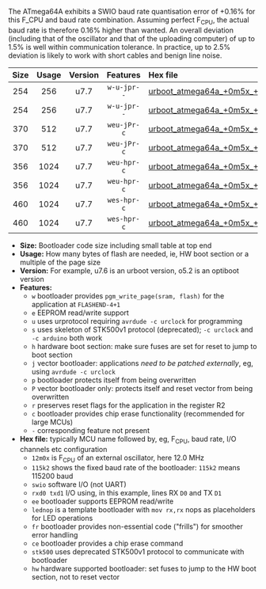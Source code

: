 The ATmega64A exhibits a SWIO baud rate quantisation error of +0.16% for this F_CPU and baud rate combination. Assuming perfect F<sub>CPU</sub>, the actual baud rate is therefore 0.16% higher than wanted. An overall deviation (including that of the oscillator and that of the uploading computer) of up to 1.5% is well within communication tolerance. In practice, up to 2.5% deviation is likely to work with short cables and benign line noise.

|Size|Usage|Version|Features|Hex file|
|:-:|:-:|:-:|:-:|:--|
|254|256|u7.7|`w-u-jpr--`|[urboot_atmega64a_+0m5x_++19k2_swio_rxd2_txd3_lednop.hex](https://raw.githubusercontent.com/stefanrueger/urboot.hex/main/mcus/atmega64a/external_oscillator/fcpu_+0m5x/br_++19k2/urboot_atmega64a_+0m5x_++19k2_swio_rxd2_txd3_lednop.hex)|
|254|256|u7.7|`w-u-jpr--`|[urboot_atmega64a_+0m5x_++19k2_swio_rxe0_txe1_lednop.hex](https://raw.githubusercontent.com/stefanrueger/urboot.hex/main/mcus/atmega64a/external_oscillator/fcpu_+0m5x/br_++19k2/urboot_atmega64a_+0m5x_++19k2_swio_rxe0_txe1_lednop.hex)|
|370|512|u7.7|`weu-jPr-c`|[urboot_atmega64a_+0m5x_++19k2_swio_rxd2_txd3_ee_lednop_fr_ce.hex](https://raw.githubusercontent.com/stefanrueger/urboot.hex/main/mcus/atmega64a/external_oscillator/fcpu_+0m5x/br_++19k2/urboot_atmega64a_+0m5x_++19k2_swio_rxd2_txd3_ee_lednop_fr_ce.hex)|
|370|512|u7.7|`weu-jPr-c`|[urboot_atmega64a_+0m5x_++19k2_swio_rxe0_txe1_ee_lednop_fr_ce.hex](https://raw.githubusercontent.com/stefanrueger/urboot.hex/main/mcus/atmega64a/external_oscillator/fcpu_+0m5x/br_++19k2/urboot_atmega64a_+0m5x_++19k2_swio_rxe0_txe1_ee_lednop_fr_ce.hex)|
|356|1024|u7.7|`weu-hpr-c`|[urboot_atmega64a_+0m5x_++19k2_swio_rxd2_txd3_ee_lednop_fr_ce_hw.hex](https://raw.githubusercontent.com/stefanrueger/urboot.hex/main/mcus/atmega64a/external_oscillator/fcpu_+0m5x/br_++19k2/urboot_atmega64a_+0m5x_++19k2_swio_rxd2_txd3_ee_lednop_fr_ce_hw.hex)|
|356|1024|u7.7|`weu-hpr-c`|[urboot_atmega64a_+0m5x_++19k2_swio_rxe0_txe1_ee_lednop_fr_ce_hw.hex](https://raw.githubusercontent.com/stefanrueger/urboot.hex/main/mcus/atmega64a/external_oscillator/fcpu_+0m5x/br_++19k2/urboot_atmega64a_+0m5x_++19k2_swio_rxe0_txe1_ee_lednop_fr_ce_hw.hex)|
|460|1024|u7.7|`wes-hpr-c`|[urboot_atmega64a_+0m5x_++19k2_swio_rxd2_txd3_ee_lednop_fr_ce_stk500_hw.hex](https://raw.githubusercontent.com/stefanrueger/urboot.hex/main/mcus/atmega64a/external_oscillator/fcpu_+0m5x/br_++19k2/urboot_atmega64a_+0m5x_++19k2_swio_rxd2_txd3_ee_lednop_fr_ce_stk500_hw.hex)|
|460|1024|u7.7|`wes-hpr-c`|[urboot_atmega64a_+0m5x_++19k2_swio_rxe0_txe1_ee_lednop_fr_ce_stk500_hw.hex](https://raw.githubusercontent.com/stefanrueger/urboot.hex/main/mcus/atmega64a/external_oscillator/fcpu_+0m5x/br_++19k2/urboot_atmega64a_+0m5x_++19k2_swio_rxe0_txe1_ee_lednop_fr_ce_stk500_hw.hex)|

- **Size:** Bootloader code size including small table at top end
- **Usage:** How many bytes of flash are needed, ie, HW boot section or a multiple of the page size
- **Version:** For example, u7.6 is an urboot version, o5.2 is an optiboot version
- **Features:**
  + `w` bootloader provides `pgm_write_page(sram, flash)` for the application at `FLASHEND-4+1`
  + `e` EEPROM read/write support
  + `u` uses urprotocol requiring `avrdude -c urclock` for programming
  + `s` uses skeleton of STK500v1 protocol (deprecated); `-c urclock` and `-c arduino` both work
  + `h` hardware boot section: make sure fuses are set for reset to jump to boot section
  + `j` vector bootloader: applications *need to be patched externally*, eg, using `avrdude -c urclock`
  + `p` bootloader protects itself from being overwritten
  + `P` vector bootloader only: protects itself and reset vector from being overwritten
  + `r` preserves reset flags for the application in the register R2
  + `c` bootloader provides chip erase functionality (recommended for large MCUs)
  + `-` corresponding feature not present
- **Hex file:** typically MCU name followed by, eg, F<sub>CPU</sub>, baud rate, I/O channels etc configuration
  + `12m0x` is F<sub>CPU</sub> of an external oscillator, here 12.0 MHz
  + `115k2` shows the fixed baud rate of the bootloader: `115k2` means 115200 baud
  + `swio` software I/O (not UART)
  + `rxd0 txd1` I/O using, in this example, lines RX `D0` and TX `D1`
  + `ee` bootloader supports EEPROM read/write
  + `lednop` is a template bootloader with `mov rx,rx` nops as placeholders for LED operations
  + `fr` bootloader provides non-essential code ("frills") for smoother error handling
  + `ce` bootloader provides a chip erase command
  + `stk500` uses deprecated STK500v1 protocol to communicate with bootloader
  + `hw` hardware supported bootloader: set fuses to jump to the HW boot section, not to reset vector
